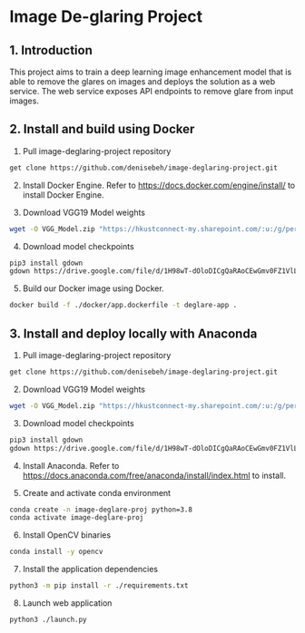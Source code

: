 # Image De-glaring Project

## 1. Introduction

This project aims to train a deep learning image enhancement model that is able to remove the glares on images and deploys the solution as a web service. The web service exposes API endpoints to remove glare from input images. 

## 2. Install and build using Docker

1. Pull image-deglaring-project repository

``` bash
get clone https://github.com/denisebeh/image-deglaring-project.git
```

2. Install Docker Engine. Refer to https://docs.docker.com/engine/install/ to install Docker Engine.

3. Download VGG19 Model weights

``` bash
wget -O VGG_Model.zip "https://hkustconnect-my.sharepoint.com/:u:/g/personal/cleiaa_connect_ust_hk/EZeGsvuqh1dJr0E2Fxf6IKoBQ7wZpGi3NFqZxhzC8-3GHg?e=LLWUZT&download=1"
```

4. Download model checkpoints

``` bash
pip3 install gdown
gdown https://drive.google.com/file/d/1H98wT-dOloDICgQaRAoCEwGmv0FZ1VlL/view?usp=drive_link
```

5. Build our Docker image using Docker.

``` bash
docker build -f ./docker/app.dockerfile -t deglare-app .
```

## 3. Install and deploy locally with Anaconda

1. Pull image-deglaring-project repository

``` bash
get clone https://github.com/denisebeh/image-deglaring-project.git
```

2. Download VGG19 Model weights

``` bash
wget -O VGG_Model.zip "https://hkustconnect-my.sharepoint.com/:u:/g/personal/cleiaa_connect_ust_hk/EZeGsvuqh1dJr0E2Fxf6IKoBQ7wZpGi3NFqZxhzC8-3GHg?e=LLWUZT&download=1"
```

3. Download model checkpoints

``` bash
pip3 install gdown
gdown https://drive.google.com/file/d/1H98wT-dOloDICgQaRAoCEwGmv0FZ1VlL/view?usp=drive_link
```

4. Install Anaconda. Refer to https://docs.anaconda.com/free/anaconda/install/index.html to install.

5. Create and activate conda environment

``` bash
conda create -n image-deglare-proj python=3.8
conda activate image-deglare-proj
```

6. Install OpenCV binaries

``` bash
conda install -y opencv
``` 

7. Install the application dependencies

``` bash
python3 -m pip install -r ./requirements.txt
```

8. Launch web application

``` bash
python3 ./launch.py
```
